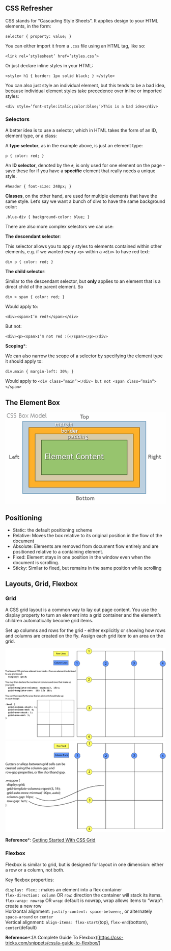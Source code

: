 ## CSS Refresher

CSS stands for “Cascading Style Sheets”. It applies design to your HTML elements, in the form:

`selector {
  property: value;
}`

You can either import it from a `.css` file using an HTML tag, like so:

`<link rel=’stylesheet’ href=’styles.css’>`

Or just declare inline styles in your HTML:

`<style>
  h1 {
    border: 1px solid black;
  }
</style>`


You can also just style an individual element, but this tends to be a bad idea, because individual element styles take precedence over inline or imported styles:

`<div style=’font-style:italic;color:blue;’>This is a bad idea</div>`

### Selectors

A better idea is to use a selector, which in HTML takes the form of an ID, element type, or a class:

A **type selector**, as in the example above, is just an element type:

`p {
  color: red;
}`

An **ID selector**, denoted by the `#`, is only used for one element on the page - save these for if you have a **specific** element that really needs a unique style.

`#header {
  font-size: 240px;
}`


**Classes**, on the other hand, are used for multiple elements that have the same style. Let’s say we want a bunch of divs to have the same background color:

`.blue-div {
  background-color: blue;
}`


There are also more complex selectors we can use:

**The descendant selector**:

This selector allows you to apply styles to elements contained within other elements, e.g. if we wanted every `<p>` within a `<div>` to have red text:

`div p {
  color: red;
}`

**The child selector**:

Similar to the descendant selector, but **only** applies to an element that is a direct child of the parent element. So

`div > span {
  color: red;
}`

Would apply to:

`<div><span>I’m red!</span></div>`

But not:

`<div><p><span>I’m not red :(</span></p></div>`

**Scoping***:

We can also narrow the scope of a selector by specifying the element type it should apply to:

`div.main {
  margin-left: 30%;
}`

Would apply to `<div class=”main”></div> but not <span class=”main”></span>`

## The Element Box

![The CSS Element Box](img/element_box.png)

## Positioning

- Static: the default positioning scheme
- Relative: Moves the box relative to its original position in the flow of the document
- Absolute: Elements are removed from document flow entirely and are positioned relative to a containing element.
- Fixed: Element stays in one position in the window even when the document is scrolling.
- Sticky: Similar to fixed, but remains in the same position while scrolling

## Layouts, Grid, Flexbox

### Grid

A CSS grid layout is a common way to lay out page content. You use the display property to turn an element into a grid container and the element’s children automatically become grid items.

Set up columns and rows for the grid - either explicitly or showing how rows and columns are created on the fly. Assign each grid item to an area on the grid.

![The CSS Grid](img/cssGrid.png)
![CSS Grid 2](img/cssGrid2.png)

**Reference***: [Getting Started With CSS Grid](https://css-tricks.com/getting-started-css-grid/)

### Flexbox

Flexbox is similar to grid, but is designed for layout in one dimension: either a row or a column, not both.

Key flexbox properties:

`display: flex;` : makes an element into a flex container  
`flex-direction: column` OR `row`: direction the container will stack its items.  
`flex-wrap: nowrap` OR `wrap`: default is nowrap, wrap allows items to “wrap”: create a new row  
Horizontal alignment: `justify-content: space-between;`, or alternately `space-around` or `center`  
Vertical alignment: `align-items: flex-start`(top), `flex-end`(bottom), `center`(default)  


**Reference***:(A Complete Guide To Flexbox)[https://css-tricks.com/snippets/css/a-guide-to-flexbox/]
